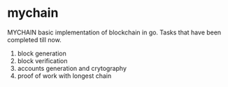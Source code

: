 # mychain

MYCHAIN basic implementation of blockchain in go.
Tasks that have been completed till now.

1) block generation
2) block verification
3) accounts generation and crytography
4) proof of work with longest chain
